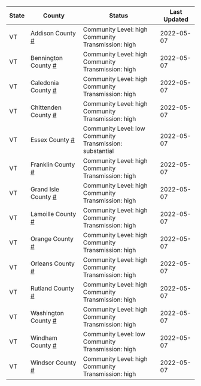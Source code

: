 State | County | Status | Last Updated
--- | --- | --- | --- 
VT | Addison County <a href="#addison_county">#</a> | <a name="addison_county"></a>Community Level: high<br/>Community Transmission: high | 2022-05-07
VT | Bennington County <a href="#bennington_county">#</a> | <a name="bennington_county"></a>Community Level: high<br/>Community Transmission: high | 2022-05-07
VT | Caledonia County <a href="#caledonia_county">#</a> | <a name="caledonia_county"></a>Community Level: high<br/>Community Transmission: high | 2022-05-07
VT | Chittenden County <a href="#chittenden_county">#</a> | <a name="chittenden_county"></a>Community Level: high<br/>Community Transmission: high | 2022-05-07
VT | Essex County <a href="#essex_county">#</a> | <a name="essex_county"></a>Community Level: low<br/>Community Transmission: substantial | 2022-05-07
VT | Franklin County <a href="#franklin_county">#</a> | <a name="franklin_county"></a>Community Level: high<br/>Community Transmission: high | 2022-05-07
VT | Grand Isle County <a href="#grand_isle_county">#</a> | <a name="grand_isle_county"></a>Community Level: high<br/>Community Transmission: high | 2022-05-07
VT | Lamoille County <a href="#lamoille_county">#</a> | <a name="lamoille_county"></a>Community Level: high<br/>Community Transmission: high | 2022-05-07
VT | Orange County <a href="#orange_county">#</a> | <a name="orange_county"></a>Community Level: high<br/>Community Transmission: high | 2022-05-07
VT | Orleans County <a href="#orleans_county">#</a> | <a name="orleans_county"></a>Community Level: high<br/>Community Transmission: high | 2022-05-07
VT | Rutland County <a href="#rutland_county">#</a> | <a name="rutland_county"></a>Community Level: high<br/>Community Transmission: high | 2022-05-07
VT | Washington County <a href="#washington_county">#</a> | <a name="washington_county"></a>Community Level: high<br/>Community Transmission: high | 2022-05-07
VT | Windham County <a href="#windham_county">#</a> | <a name="windham_county"></a>Community Level: low<br/>Community Transmission: high | 2022-05-07
VT | Windsor County <a href="#windsor_county">#</a> | <a name="windsor_county"></a>Community Level: high<br/>Community Transmission: high | 2022-05-07
